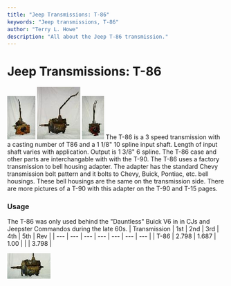 ```yaml
---
title: "Jeep Transmissions: T-86"
keywords: "Jeep transmissions, T-86"
author: "Terry L. Howe"
description: "All about the Jeep T-86 transmission."
---
```


# Jeep Transmissions: T-86
[![T-86 front](/trans/t86f_.jpg)](/trans/t86f.jpg)
[![T-86 side](/trans/t86ds_.jpg)](/trans/t86ds.jpg)
[![T-86 back](/trans/t86b_.jpg)](/trans/t86b.jpg)
The T-86 is a 3 speed transmission with a casting number of T86
and a 1 1/8" 10 spline input shaft.  Length of input shaft varies
with application.  Output is 1 3/8" 6 spline.  The T-86 case and
other parts are interchangable with with the T-90.
The T-86 uses a factory transmission to bell housing adapter.  The
adapter has the standard Chevy transmission bolt pattern and it bolts to
Chevy, Buick, Pontiac, etc. bell housings.  These bell housings
are the same on the transmission side.  There are more pictures
of a T-90 with this adapter on the T-90 and T-15 pages.
### Usage
The T-86 was only used behind the "Dauntless" Buick V6 in
in CJs and Jeepster Commandos during the late 60s.
| Transmission | 1st | 2nd | 3rd | 4th | 5th | Rev |
| --- | --- | --- | --- | --- | --- | --- |
| T-86 | 2.798 | 1.687 | 1.00 |  |  | 3.798 |

[![T-86 drivers side](/trans/t86dsc_.jpg)](/trans/t86dsc.jpg)